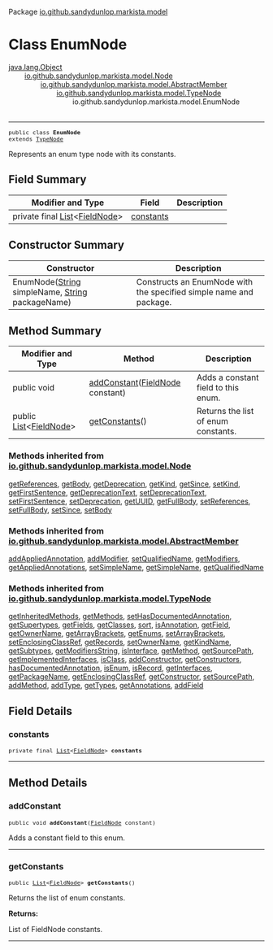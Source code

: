 Package [io.github.sandydunlop.markista.model](index.md)

# Class EnumNode
[java.lang.Object](https://docs.oracle.com/en/java/javase/24/docs/api/java.base/java/lang/Object.html)<br/>
        [io.github.sandydunlop.markista.model.Node](Node.md)<br/>
                [io.github.sandydunlop.markista.model.AbstractMember](AbstractMember.md)<br/>
                        [io.github.sandydunlop.markista.model.TypeNode](TypeNode.md)<br/>
                                io.github.sandydunlop.markista.model.EnumNode<br/>
<br/>

----

<span style="font-family: monospace; font-size: 80%;">public class __EnumNode__<br/>extends [TypeNode](TypeNode.md)
</span>

Represents an enum type node with its constants.


## Field Summary

| Modifier and Type                                                                                                                 | Field                   | Description |
|-----------------------------------------------------------------------------------------------------------------------------------|-------------------------|-------------|
| private final [List](https://docs.oracle.com/en/java/javase/24/docs/api/java.base/java/util/List.html)<[FieldNode](FieldNode.md)> | [constants](#constants) |             |



## Constructor Summary

| Constructor                                                                                                                                                                                                                 | Description                                                        |
|-----------------------------------------------------------------------------------------------------------------------------------------------------------------------------------------------------------------------------|--------------------------------------------------------------------|
| EnumNode([String](https://docs.oracle.com/en/java/javase/24/docs/api/java.base/java/lang/String.html) simpleName, [String](https://docs.oracle.com/en/java/javase/24/docs/api/java.base/java/lang/String.html) packageName) | Constructs an EnumNode with the specified simple name and package. |



## Method Summary

| Modifier and Type                                                                                                          | Method                                                          | Description                         |
|----------------------------------------------------------------------------------------------------------------------------|-----------------------------------------------------------------|-------------------------------------|
| public void                                                                                                                | [addConstant](#addconstant)([FieldNode](FieldNode.md) constant) | Adds a constant field to this enum. |
| public [List](https://docs.oracle.com/en/java/javase/24/docs/api/java.base/java/util/List.html)<[FieldNode](FieldNode.md)> | [getConstants](#getconstants)()                                 | Returns the list of enum constants. |


### Methods inherited from [io.github.sandydunlop.markista.model.Node](Node.md)

[getReferences](Node.md#getreferences), [getBody](Node.md#getbody), [getDeprecation](Node.md#getdeprecation), [getKind](Node.md#getkind), [getSince](Node.md#getsince), [setKind](Node.md#setkind), [getFirstSentence](Node.md#getfirstsentence), [getDeprecationText](Node.md#getdeprecationtext), [setDeprecationText](Node.md#setdeprecationtext), [setFirstSentence](Node.md#setfirstsentence), [setDeprecation](Node.md#setdeprecation), [getUUID](Node.md#getuuid), [getFullBody](Node.md#getfullbody), [setReferences](Node.md#setreferences), [setFullBody](Node.md#setfullbody), [setSince](Node.md#setsince), [setBody](Node.md#setbody)

### Methods inherited from [io.github.sandydunlop.markista.model.AbstractMember](AbstractMember.md)

[addAppliedAnnotation](AbstractMember.md#addappliedannotation), [addModifier](AbstractMember.md#addmodifier), [setQualifiedName](AbstractMember.md#setqualifiedname), [getModifiers](AbstractMember.md#getmodifiers), [getAppliedAnnotations](AbstractMember.md#getappliedannotations), [setSimpleName](AbstractMember.md#setsimplename), [getSimpleName](AbstractMember.md#getsimplename), [getQualifiedName](AbstractMember.md#getqualifiedname)

### Methods inherited from [io.github.sandydunlop.markista.model.TypeNode](TypeNode.md)

[getInheritedMethods](TypeNode.md#getinheritedmethods), [getMethods](TypeNode.md#getmethods), [setHasDocumentedAnnotation](TypeNode.md#sethasdocumentedannotation), [getSupertypes](TypeNode.md#getsupertypes), [getFields](TypeNode.md#getfields), [getClasses](TypeNode.md#getclasses), [sort](TypeNode.md#sort), [isAnnotation](TypeNode.md#isannotation), [getField](TypeNode.md#getfield), [getOwnerName](TypeNode.md#getownername), [getArrayBrackets](TypeNode.md#getarraybrackets), [getEnums](TypeNode.md#getenums), [setArrayBrackets](TypeNode.md#setarraybrackets), [setEnclosingClassRef](TypeNode.md#setenclosingclassref), [getRecords](TypeNode.md#getrecords), [setOwnerName](TypeNode.md#setownername), [getKindName](TypeNode.md#getkindname), [getSubtypes](TypeNode.md#getsubtypes), [getModifiersString](TypeNode.md#getmodifiersstring), [isInterface](TypeNode.md#isinterface), [getMethod](TypeNode.md#getmethod), [getSourcePath](TypeNode.md#getsourcepath), [getImplementedInterfaces](TypeNode.md#getimplementedinterfaces), [isClass](TypeNode.md#isclass), [addConstructor](TypeNode.md#addconstructor), [getConstructors](TypeNode.md#getconstructors), [hasDocumentedAnnotation](TypeNode.md#hasdocumentedannotation), [isEnum](TypeNode.md#isenum), [isRecord](TypeNode.md#isrecord), [getInterfaces](TypeNode.md#getinterfaces), [getPackageName](TypeNode.md#getpackagename), [getEnclosingClassRef](TypeNode.md#getenclosingclassref), [getConstructor](TypeNode.md#getconstructor), [setSourcePath](TypeNode.md#setsourcepath), [addMethod](TypeNode.md#addmethod), [addType](TypeNode.md#addtype), [getTypes](TypeNode.md#gettypes), [getAnnotations](TypeNode.md#getannotations), [addField](TypeNode.md#addfield)


## Field Details

### constants

<span style="font-family: monospace; font-size: 80%;">private final [List](https://docs.oracle.com/en/java/javase/24/docs/api/java.base/java/util/List.html)<[FieldNode](FieldNode.md)> __constants__</span>




---


## Method Details

### addConstant

<span style="font-family: monospace; font-size: 80%;">public void __addConstant__([FieldNode](FieldNode.md) constant)</span>

Adds a constant field to this enum.


---

### getConstants

<span style="font-family: monospace; font-size: 80%;">public [List](https://docs.oracle.com/en/java/javase/24/docs/api/java.base/java/util/List.html)<[FieldNode](FieldNode.md)> __getConstants__()</span>

Returns the list of enum constants.

**Returns:**

List of FieldNode constants.


---


